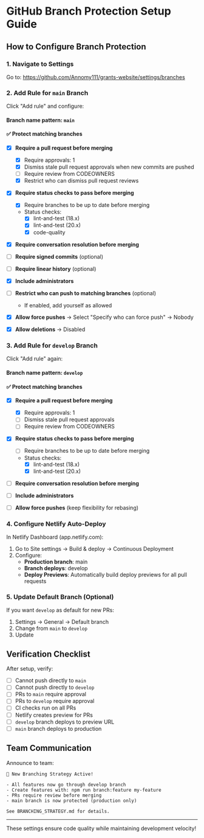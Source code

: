 # GitHub Branch Protection Setup Guide

## How to Configure Branch Protection

### 1. Navigate to Settings

Go to: https://github.com/Annomy111/grants-website/settings/branches

### 2. Add Rule for `main` Branch

Click "Add rule" and configure:

#### Branch name pattern: `main`

#### ✅ Protect matching branches

- [x] **Require a pull request before merging**

  - [x] Require approvals: 1
  - [x] Dismiss stale pull request approvals when new commits are pushed
  - [ ] Require review from CODEOWNERS
  - [x] Restrict who can dismiss pull request reviews

- [x] **Require status checks to pass before merging**

  - [x] Require branches to be up to date before merging
  - Status checks:
    - [x] lint-and-test (18.x)
    - [x] lint-and-test (20.x)
    - [x] code-quality

- [x] **Require conversation resolution before merging**

- [ ] **Require signed commits** (optional)

- [ ] **Require linear history** (optional)

- [x] **Include administrators**

- [ ] **Restrict who can push to matching branches** (optional)

  - If enabled, add yourself as allowed

- [x] **Allow force pushes** → Select "Specify who can force push" → Nobody

- [x] **Allow deletions** → Disabled

### 3. Add Rule for `develop` Branch

Click "Add rule" again:

#### Branch name pattern: `develop`

#### ✅ Protect matching branches

- [x] **Require a pull request before merging**

  - [x] Require approvals: 1
  - [ ] Dismiss stale pull request approvals
  - [ ] Require review from CODEOWNERS

- [x] **Require status checks to pass before merging**

  - [ ] Require branches to be up to date before merging
  - Status checks:
    - [x] lint-and-test (18.x)
    - [x] lint-and-test (20.x)

- [ ] **Require conversation resolution before merging**

- [ ] **Include administrators**

- [ ] **Allow force pushes** (keep flexibility for rebasing)

### 4. Configure Netlify Auto-Deploy

In Netlify Dashboard (app.netlify.com):

1. Go to Site settings → Build & deploy → Continuous Deployment
2. Configure:
   - **Production branch**: main
   - **Branch deploys**: develop
   - **Deploy Previews**: Automatically build deploy previews for all pull requests

### 5. Update Default Branch (Optional)

If you want `develop` as default for new PRs:

1. Settings → General → Default branch
2. Change from `main` to `develop`
3. Update

## Verification Checklist

After setup, verify:

- [ ] Cannot push directly to `main`
- [ ] Cannot push directly to `develop`
- [ ] PRs to `main` require approval
- [ ] PRs to `develop` require approval
- [ ] CI checks run on all PRs
- [ ] Netlify creates preview for PRs
- [ ] `develop` branch deploys to preview URL
- [ ] `main` branch deploys to production

## Team Communication

Announce to team:

```
🎉 New Branching Strategy Active!

- All features now go through develop branch
- Create features with: npm run branch:feature my-feature
- PRs require review before merging
- main branch is now protected (production only)

See BRANCHING_STRATEGY.md for details.
```

---

These settings ensure code quality while maintaining development velocity!
